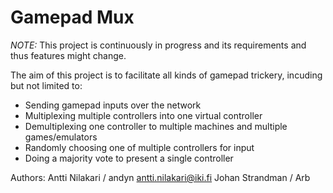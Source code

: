 Gamepad Mux
===========

*NOTE:* This project is continuously in progress and its requirements and thus features might change.

The aim of this project is to facilitate all kinds of gamepad trickery, incuding but not limited to:
- Sending gamepad inputs over the network
- Multiplexing multiple controllers into one virtual controller
- Demultiplexing one controller to multiple machines and multiple games/emulators
- Randomly choosing one of multiple controllers for input
- Doing a majority vote to present a single controller

Authors:
Antti Nilakari / andyn <antti.nilakari@iki.fi>
Johan Strandman / Arb
